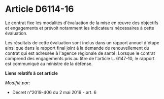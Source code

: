 # Article D6114-16

Le contrat fixe les modalités d'évaluation de la mise en œuvre des objectifs et engagements et prévoit notamment les
indicateurs nécessaires à cette évaluation.

Les résultats de cette évaluation sont inclus dans un rapport annuel d'étape ainsi que dans le rapport final joint à la
demande de renouvellement du contrat qui est adressée à l'agence régionale de santé. Lorsque le contrat comprend des
engagements pris au titre de l'article L. 6147-10, le rapport est communiqué au ministre de la défense.

**Liens relatifs à cet article**

_Modifié par_:

  - Décret n°2019-406 du 2 mai 2019 - art. 6
